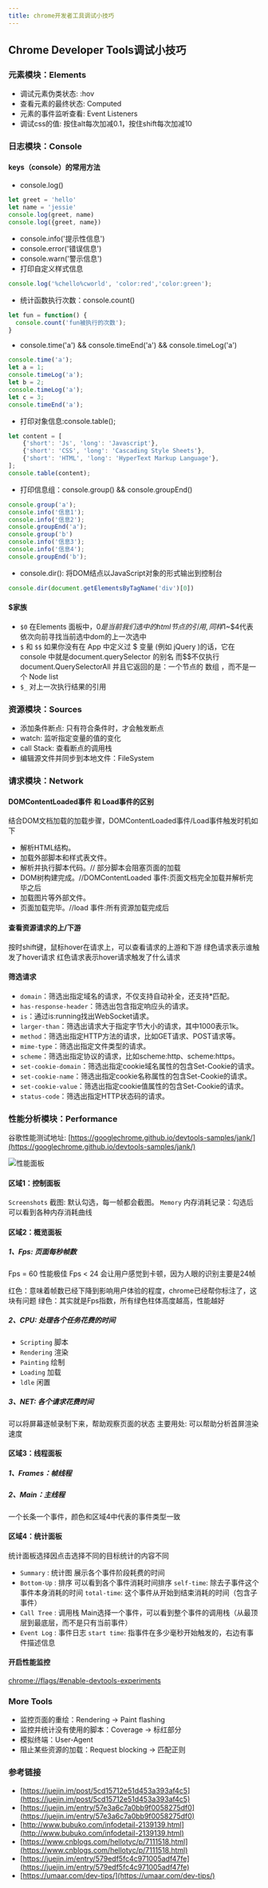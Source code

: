 ```yaml
---
title: chrome开发者工具调试小技巧
---
```


## Chrome Developer Tools调试小技巧

### 元素模块：Elements

* 调试元素伪类状态: :hov
* 查看元素的最终状态: Computed
* 元素的事件监听查看: Event Listeners
* 调试css的值: 按住alt每次加减0.1，按住shift每次加减10

### 日志模块：Console

#### keys（console）的常用方法

* console.log()

```js
let greet = 'hello'
let name = 'jessie'
console.log(greet, name)
console.log({greet, name})
```

* console.info('提示性信息')
* console.error('错误信息')
* console.warn('警示信息')
* 打印自定义样式信息

```js
console.log('%chello%cworld', 'color:red','color:green');
```

* 统计函数执行次数：console.count()

```js
let fun = function() {
  console.count('fun被执行的次数');
}
```

* console.time('a') && console.timeEnd('a') && console.timeLog('a')

```js
console.time('a');
let a = 1;
console.timeLog('a');
let b = 2;
console.timeLog('a');
let c = 3;
console.timeEnd('a');
```

* 打印对象信息:console.table();

```js
let content = [
    {'short': 'Js', 'long': 'Javascript'},
    {'short': 'CSS', 'long': 'Cascading Style Sheets'},
    {'short': 'HTML', 'long': 'HyperText Markup Language'},
];
console.table(content);
```

* 打印信息组：console.group() && console.groupEnd()

```js
console.group('a');
console.info('信息1');
console.info('信息2');
console.groupEnd('a');
console.group('b')
console.info('信息3');
console.info('信息4');
console.groupEnd('b');
```

* console.dir(): 将DOM结点以JavaScript对象的形式输出到控制台

```js
console.dir(document.getElementsByTagName('div')[0])
```

#### $家族

* `$0`
    在Elements 面板中，$0 是当前我们选中的 html 节点的引用, 同样$1~$4代表依次向前寻找当前选中dom的上一次选中
* `$` 和 `$$`
    如果你没有在 App 中定义过 $ 变量 (例如 jQuery )的话，它在 console 中就是document.querySelector 的别名
    而$$不仅执行 document.QuerySelectorAll 并且它返回的是：一个节点的 数组 ，而不是一个 Node list
* `$_`
    对上一次执行结果的引用

### 资源模块：Sources

* 添加条件断点: 只有符合条件时，才会触发断点
* watch: 监听指定变量的值的变化
* call Stack: 查看断点的调用栈
* 编辑源文件并同步到本地文件：FileSystem

### 请求模块：Network

#### DOMContentLoaded事件 和 Load事件的区别

结合DOM文档加载的加载步骤，DOMContentLoaded事件/Load事件触发时机如下

* 解析HTML结构。
* 加载外部脚本和样式表文件。
* 解析并执行脚本代码。// 部分脚本会阻塞页面的加载
* DOM树构建完成。//DOMContentLoaded 事件:页面文档完全加载并解析完毕之后
* 加载图片等外部文件。
* 页面加载完毕。//load 事件:所有资源加载完成后

#### 查看资源请求的上/下游

按时shift键，鼠标hover在请求上，可以查看请求的上游和下游
绿色请求表示谁触发了hover请求
红色请求表示hover请求触发了什么请求

#### 筛选请求

* `domain`：筛选出指定域名的请求，不仅支持自动补全，还支持*匹配。
* `has-response-header`：筛选出包含指定响应头的请求。
* `is`：通过is:running找出WebSocket请求。
* `larger-than`：筛选出请求大于指定字节大小的请求，其中1000表示1k。
* `method`：筛选出指定HTTP方法的请求，比如GET请求、POST请求等。
* `mime-type`：筛选出指定文件类型的请求。
* `scheme`：筛选出指定协议的请求，比如scheme:http、scheme:https。
* `set-cookie-domain`：筛选出指定cookie域名属性的包含Set-Cookie的请求。
* `set-cookie-name`：筛选出指定cookie名称属性的包含Set-Cookie的请求。
* `set-cookie-value`：筛选出指定cookie值属性的包含Set-Cookie的请求。
* `status-code`：筛选出指定HTTP状态码的请求。

### 性能分析模块：Performance

谷歌性能测试地址: [https://googlechrome.github.io/devtools-samples/jank/](https://googlechrome.github.io/devtools-samples/jank/)

![性能面板](https://tva1.sinaimg.cn/large/006y8mN6ly1g7po44sb31j31z40p6wqc.jpg)

#### 区域1：控制面板

`Screenshots` 截图: 默认勾选，每一帧都会截图。
`Memory` 内存消耗记录：勾选后可以看到各种内存消耗曲线

#### 区域2：概览面板

##### 1、Fps: 页面每秒帧数

Fps = 60 性能极佳
Fps < 24 会让用户感觉到卡顿，因为人眼的识别主要是24帧

红色：意味着帧数已经下降到影响用户体验的程度，chrome已经帮你标注了，这块有问题
绿色：其实就是Fps指数，所有绿色柱体高度越高，性能越好

##### 2、CPU: 处理各个任务花费的时间

* `Scripting` 脚本
* `Rendering` 渲染
* `Painting` 绘制
* `Loading` 加载
* `ldle` 闲置

##### 3、NET: 各个请求花费时间

可以将屏幕逐帧录制下来，帮助观察页面的状态
主要用处: 可以帮助分析首屏渲染速度

#### 区域3：线程面板

##### 1、Frames：帧线程

##### 2、Main：主线程

一个长条一个事件，颜色和区域4中代表的事件类型一致

#### 区域4：统计面板

统计面板选择因点击选择不同的目标统计的内容不同

* `Summary` : 统计图
    展示各个事件阶段耗费的时间
* `Bottom-Up` : 排序
    可以看到各个事件消耗时间排序
    `self-time`: 除去子事件这个事件本身消耗的时间
    `total-time`: 这个事件从开始到结束消耗的时间（包含子事件）
* `Call Tree` : 调用栈
    Main选择一个事件，可以看到整个事件的调用栈（从最顶层到最底层，而不是只有当前事件）
* `Event Log` : 事件日志
    `start time`: 指事件在多少毫秒开始触发的，右边有事件描述信息

#### 开启性能监控

[chrome://flags/#enable-devtools-experiments](chrome://flags/#enable-devtools-experiments)

### More Tools

* 监控页面的重绘：Rendering -> Paint flashing
* 监控并统计没有使用的脚本：Coverage -> 标红部分
* 模拟终端：User-Agent
* 阻止某些资源的加载：Request blocking -> 匹配正则

### 参考链接

* [https://juejin.im/post/5cd15712e51d453a393af4c5](https://juejin.im/post/5cd15712e51d453a393af4c5)
* [https://juejin.im/entry/57e3a6c7a0bb9f0058275df0](https://juejin.im/entry/57e3a6c7a0bb9f0058275df0)
* [http://www.bubuko.com/infodetail-2139139.html](http://www.bubuko.com/infodetail-2139139.html)
* [https://www.cnblogs.com/hellotyc/p/7111518.html](https://www.cnblogs.com/hellotyc/p/7111518.html)
* [https://juejin.im/entry/579edf5fc4c971005adf47fe](https://juejin.im/entry/579edf5fc4c971005adf47fe)
* [https://umaar.com/dev-tips/](https://umaar.com/dev-tips/)
